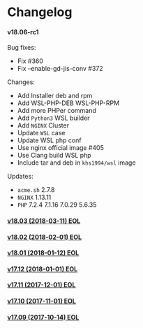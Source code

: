 Changelog
==============

#### v18.06-rc1

Bug fixes:
* Fix #360
* Fix –enable-gd-jis-conv #372

Changes:
* Add Installer deb and rpm
* Add WSL-PHP-DEB WSL-PHP-RPM
* Add more PHPer command
* Add `Python3` WSL builder
* Add `NGINX` Cluster
* Update `WSL` case
* Update WSL php conf
* Use nginx official image #405
* Use Clang build WSL php
* Include tar and deb in `khs1994/wsl` image

Updates:

* `acme.sh` 2.7.8
* `NGINX` 1.13.11
* `PHP` 7.2.4 7.1.16 7.0.29 5.6.35


#### [v18.03 (2018-03-11) EOL](https://github.com/khs1994-docker/lnmp/releases/tag/v18.03)

#### [v18.02 (2018-02-01) EOL](https://github.com/khs1994-docker/lnmp/releases/tag/v18.02)

#### [v18.01 (2018-01-12) EOL](https://github.com/khs1994-docker/lnmp/releases/tag/v18.01)

#### [v17.12 (2018-01-01) EOL](https://github.com/khs1994-docker/lnmp/releases/tag/v17.12)

#### [v17.11 (2017-12-01) EOL](https://github.com/khs1994-docker/lnmp/releases/tag/v17.11)

#### [v17.10 (2017-11-01) EOL](https://github.com/khs1994-docker/lnmp/releases/tag/v17.10)

#### [v17.09 (2017-10-14) EOL](https://github.com/khs1994-docker/lnmp/releases/tag/v17.09)

